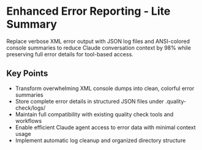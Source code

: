 # Enhanced Error Reporting - Lite Summary

Replace verbose XML error output with JSON log files and ANSI-colored console
summaries to reduce Claude conversation context by 98% while preserving full
error details for tool-based access.

## Key Points

- Transform overwhelming XML console dumps into clean, colorful error summaries
- Store complete error details in structured JSON files under
  .quality-check/logs/
- Maintain full compatibility with existing quality check tools and workflows
- Enable efficient Claude agent access to error data with minimal context usage
- Implement automatic log cleanup and organized directory structure
